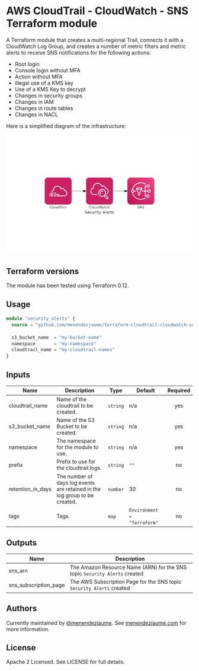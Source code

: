 # AWS CloudTrail - CloudWatch - SNS Terraform module

A Terraform module that creates a multi-regional Trail, connects it with a CloudWatch Log Group, and creates a number of metric filters and metric alerts to receive SNS notifications for the following actions:

- Root login
- Console login without MFA
- Action without MFA
- Illegal use of a KMS key
- Use of a KMS Key to decrypt
- Changes in security groups
- Changes in IAM
- Changes in route tables
- Changes in NACL

Here is a simplified diagram of the infrastructure:

![Diagram](./diagrams/security_alerts.png)

## Terraform versions

The module has been tested using Terraform 0.12. 

## Usage

```terraform
module "security_alerts" {
  source = "github.com/menendezjaume/terraform-cloudtrail-cloudwatch-sns"

  s3_bucket_name  = "my-bucket-name"
  namespace       = "my-namespace"
  cloudtrail_name = "my-cloudtrail-names"
}
```
## Inputs

| Name | Description | Type | Default | Required |
|------|-------------|------|---------|:-----:|
|cloudtrail_name|Name of the cloudtrail to be created.|`string`|n/a|yes|
|s3_bucket_name|Name of the S3 Bucket to be created.|`string`|n/a|yes|
|namespace|The namespace for the module to use.|`string`|n/a|yes|
|prefix|Prefix to use for the cloudtrail logs.|`string`|`""`|no|
|retention_in_days|The number of days log events are retained in the log group to be created.|`number`|30|no|
|tags|Tags.|`map`|`Environment = "Terraform"`|no|

## Outputs

| Name | Description |
|------|-------------|
|sns_arn|The Amazon Resource Name (ARN) for the SNS topic `Security Alerts` created|
|sns_subscription_page|The AWS Subscription Page for the SNS topic `Security Alerts` created|

## Authors

Currently maintained by [@menendezjaume](https://twitter.com/menendezjaume). See [menendezjaume.com](https://menendezjaume.com) for more information.

## License

Apache 2 Licensed. See LICENSE for full details.
